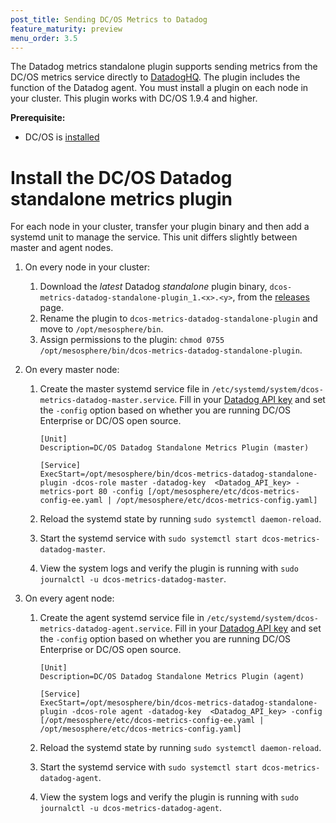 ```yaml
---
post_title: Sending DC/OS Metrics to Datadog
feature_maturity: preview
menu_order: 3.5
---
```


The Datadog metrics standalone plugin supports sending metrics from the DC/OS metrics service directly to [DatadogHQ](https://www.datadoghq.com/). The plugin includes the function of the Datadog agent. You must install a plugin on each node in your cluster. This plugin works with DC/OS 1.9.4 and higher.

**Prerequisite:**

- DC/OS is [installed](/docs/1.9/installing/)

# Install the DC/OS Datadog standalone metrics plugin

For each node in your cluster, transfer your plugin binary and then add a systemd unit to manage the service. This unit differs slightly between master and agent nodes.

1. On every node in your cluster:

   1. Download the _latest_ Datadog _standalone_ plugin binary, `dcos-metrics-datadog-standalone-plugin_1.<x>.<y>`, from the [releases](https://github.com/dcos/dcos-metrics/releases) page.
   1. Rename the plugin to `dcos-metrics-datadog-standalone-plugin` and move to `/opt/mesosphere/bin`.
   1. Assign permissions to the plugin: `chmod 0755 /opt/mesosphere/bin/dcos-metrics-datadog-standalone-plugin`.

1.  On every master node:
    1. Create the master systemd service file in `/etc/systemd/system/dcos-metrics-datadog-master.service`. Fill in your [Datadog API key](https://app.datadoghq.com/account/settings#api) and set the `-config` option based on whether you are running DC/OS Enterprise or DC/OS open source.

        ```
        [Unit]
        Description=DC/OS Datadog Standalone Metrics Plugin (master)

        [Service]
        ExecStart=/opt/mesosphere/bin/dcos-metrics-datadog-standalone-plugin -dcos-role master -datadog-key  <Datadog_API_key> -metrics-port 80 -config [/opt/mesosphere/etc/dcos-metrics-config-ee.yaml | /opt/mesosphere/etc/dcos-metrics-config.yaml]
        ```

    2. Reload the systemd state by running `sudo systemctl daemon-reload`.
    3. Start the systemd service with `sudo systemctl start dcos-metrics-datadog-master`.
    4. View the system logs and verify the plugin is running with `sudo journalctl -u dcos-metrics-datadog-master`.

1.  On every agent node:
    1. Create the agent systemd service file in `/etc/systemd/system/dcos-metrics-datadog-agent.service`. Fill in your [Datadog API key](https://app.datadoghq.com/account/settings#api) and set the `-config` option based on whether you are running DC/OS Enterprise or DC/OS open source.

        ```
        [Unit]
        Description=DC/OS Datadog Standalone Metrics Plugin (agent)

        [Service]
        ExecStart=/opt/mesosphere/bin/dcos-metrics-datadog-standalone-plugin -dcos-role agent -datadog-key  <Datadog_API_key> -config [/opt/mesosphere/etc/dcos-metrics-config-ee.yaml | /opt/mesosphere/etc/dcos-metrics-config.yaml]
        ```

    2. Reload the systemd state by running `sudo systemctl daemon-reload`.
    3. Start the systemd service with `sudo systemctl start dcos-metrics-datadog-agent`.
    4. View the system logs and verify the plugin is running with `sudo journalctl -u dcos-metrics-datadog-agent`.
